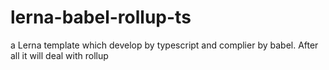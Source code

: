 # lerna-babel-rollup-ts
a Lerna template which develop by typescript and complier by babel. After all it will deal with rollup
